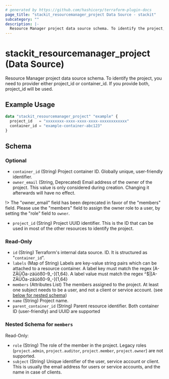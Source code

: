 ```yaml
---
# generated by https://github.com/hashicorp/terraform-plugin-docs
page_title: "stackit_resourcemanager_project Data Source - stackit"
subcategory: ""
description: |-
  Resource Manager project data source schema. To identify the project, you need to provider either projectid or containerid. If you provide both, project_id will be used.
---
```


# stackit_resourcemanager_project (Data Source)

Resource Manager project data source schema. To identify the project, you need to provider either project_id or container_id. If you provide both, project_id will be used.

## Example Usage

```terraform
data "stackit_resourcemanager_project" "example" {
  project_id   = "xxxxxxxx-xxxx-xxxx-xxxx-xxxxxxxxxxxx"
  container_id = "example-container-abc123"
}
```

<!-- schema generated by tfplugindocs -->
## Schema

### Optional

- `container_id` (String) Project container ID. Globally unique, user-friendly identifier.
- `owner_email` (String, Deprecated) Email address of the owner of the project. This value is only considered during creation. Changing it afterwards will have no effect.

!> The "owner_email" field has been deprecated in favor of the "members" field. Please use the "members" field to assign the owner role to a user, by setting the "role" field to `owner`.
- `project_id` (String) Project UUID identifier. This is the ID that can be used in most of the other resources to identify the project.

### Read-Only

- `id` (String) Terraform's internal data source. ID. It is structured as "`container_id`".
- `labels` (Map of String) Labels are key-value string pairs which can be attached to a resource container. A label key must match the regex [A-ZÄÜÖa-zäüöß0-9_-]{1,64}. A label value must match the regex ^$|[A-ZÄÜÖa-zäüöß0-9_-]{1,64}
- `members` (Attributes List) The members assigned to the project. At least one subject needs to be a user, and not a client or service account. (see [below for nested schema](#nestedatt--members))
- `name` (String) Project name.
- `parent_container_id` (String) Parent resource identifier. Both container ID (user-friendly) and UUID are supported

<a id="nestedatt--members"></a>
### Nested Schema for `members`

Read-Only:

- `role` (String) The role of the member in the project. Legacy roles (`project.admin`, `project.auditor`, `project.member`, `project.owner`) are not supported.
- `subject` (String) Unique identifier of the user, service account or client. This is usually the email address for users or service accounts, and the name in case of clients.
